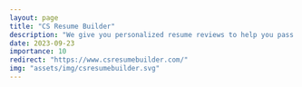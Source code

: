 ```yaml
---
layout: page
title: "CS Resume Builder"
description: "We give you personalized resume reviews to help you pass the resume screening process."
date: 2023-09-23
importance: 10
redirect: "https://www.csresumebuilder.com/"
img: "assets/img/csresumebuilder.svg"
---
```

